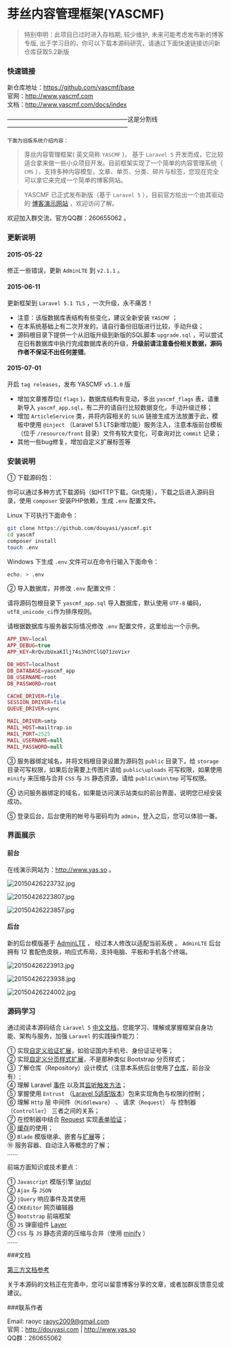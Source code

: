 # 芽丝内容管理框架(YASCMF)


>   特别申明：此项目已过时进入存档期, 较少维护, 未来可能考虑发布新的博客专版, 出于学习目的，你可以下载本源码研究，请通过下面快速链接访问新仓库获取5.2新版

### 快速链接

新仓库地址：https://github.com/yascmf/base  
官网：http://www.yascmf.com  
文档：http://www.yascmf.com/docs/index  




————————————————————这是分割线————————————————————



```
下面为旧版系统介绍内容：
```

> 芽丝内容管理框架( 英文简称 `YASCMF` )， 基于 `Laravel 5` 开发而成，它比较适合拿来做一些小众项目开发。目前框架实现了一个简单的内容管理系统（ `CMS` ），支持多种内容模型，文章、单页、分类、碎片与标签，您现在完全可以拿它来完成一个简单的博客网站。

> YASCMF 已正式发布新版（基于 `Laravel 5` ），目前官方给出一个由其驱动的 [博客演示网站](http://www.yas.so) ，欢迎访问了解。

欢迎加入群交流，官方QQ群：260655062 。

### 更新说明

#### 2015-05-22

修正一些错误，更新 `AdminLTE` 到 `v2.1.1` 。

#### 2015-06-11

更新框架到 `Laravel 5.1 TLS` ，一次升级，永不痛苦！

* 注意：该版数据库表结构有些变化，建议全新安装 `YASCMF` ；  
* 在本系统基础上有二次开发的，请自行备份旧版进行比较，手动升级；
* 源码根目录下提供一个从旧版升级到新版的SQL脚本 `upgrade.sql` ，可以尝试在旧有数据库中执行完成数据库表的升级，**升级前请注意备份相关数据，源码作者不保证不出任何差错**。

#### 2015-07-01

开启 `tag releases`，发布 YASCMF `v5.1.0` 版

* 增加文章推荐位( `flags` )，数据库结构有变动，多出 `yascmf_flags` 表，请重新导入 `yascmf_app.sql`，有二开的请自行比较数据变化，手动升级迁移；
* 增加 `ArticleService` 类，并将内容相关的 `SLUG` 链接生成方法放置于此，模板中使用 `@inject` （Laravel 5.1 LTS新增功能）服务注入，注意本版前台模板（位于 `/resource/front` 目录）文件有较大变化，可查询对比 `commit` 记录；
* 其他一些bug修复，增加自定义扩展标签等

### 安装说明

① 下载源码包：

你可以通过多种方式下载源码（如HTTP下载，Git克隆），下载之后进入源码目录，使用 `composer` 安装PHP依赖，生成 `.env` 配置文件。

Linux 下可执行下面命令：

```bash
git clone https://github.com/douyasi/yascmf.git
cd yascmf
composer install
touch .env
```
Windows 下生成 `.env` 文件可以在命令行输入下面命令：

```bash
echo. > .env
```

② 导入数据库，并修改 `.env` 配置文件：

请将源码包根目录下 `yascmf_app.sql` 导入数据库，默认使用 `UTF-8` 编码，`utf8_unicode_ci`作为排序规则。

请根据数据库与服务器实际情况修改 `.env` 配置文件，这里给出一个示例。

```php
APP_ENV=local
APP_DEBUG=true
APP_KEY=RrQvzbUxaKIlj74s3hOYClGQ71zoVixr

DB_HOST=localhost
DB_DATABASE=yascmf_app
DB_USERNAME=root
DB_PASSWORD=root

CACHE_DRIVER=file
SESSION_DRIVER=file
QUEUE_DRIVER=sync

MAIL_DRIVER=smtp
MAIL_HOST=mailtrap.io
MAIL_PORT=2525
MAIL_USERNAME=null
MAIL_PASSWORD=null
```

③ 服务器绑定域名，并将文档根目录设置为源码包 `public` 目录下，给 `storage` 目录可写权限，如果后台需要上传图片请给 `public\uploads` 可写权限，如果使用 `minify` 来压缩与合并 `CSS` 与 `JS` 静态资源，请给 `public\min\tmp` 可写权限。

④ 访问服务器绑定的域名，如果能访问演示站类似的前台界面，说明您已经安装成功。

⑤ 登录后台，后台使用的帐号与密码均为 `admin`，登入之后，您可以体验一番。

### 界面展示

#### 前台

在线演示网站为：http://www.yas.so 。

![20150426223732.jpg][1]

![20150426223807.jpg][2]

![20150426223857.jpg][3]


#### 后台

新的后台模版基于 [AdminLTE][4] ， 经过本人修改以适配当前系统 。
`AdminLTE` 后台拥有 12 套配色皮肤，响应式布局，支持电脑、平板和手机各个终端。

![20150426223913.jpg][5]

![20150426223938.jpg][6]

![20150426224002.jpg][7]


### 源码学习


通过阅读本源码结合 `Laravel 5`  [中文文档](http://laravel-china.org/docs/5.0)，您能学习、理解或掌握框架自身功能、架构与服务，加强  `Laravel`  的实践操作能力：

① 实现[自定义验证扩展](https://github.com/douyasi/yascmf/blob/master/app/Extensions/DouyasiValidator.php)，如验证国内手机号、身份证证号等；  
② 实现[自定义分页样式扩展](https://github.com/douyasi/yascmf/blob/master/app/Extensions/DouyasiPresenter.php)，不是那种类似 Bootstrap 分页样式；  
③ 了解仓库（Repository）设计模式（注意本系统后台使用了[仓库](https://github.com/douyasi/yascmf/tree/master/app/Repositories)，前台没有）;  
④ 理解 Laravel [事件](https://github.com/douyasi/yascmf/blob/master/app/Handlers/Events/UserEventHandler.php) 以及其[监听触发方法](https://github.com/douyasi/yascmf/blob/master/app/Http/Controllers/AuthorityController.php#L42)；  
⑤ 掌握使用 `Entrust` （[Laravel 5适配版本](https://github.com/Zizaco/entrust/tree/laravel-5)）包来实现角色与权限的控制；  
⑥ 理解 `Http` 层 中间件（`Middleware`） 、 请求（`Request`） 与 控制器（`Controller`） 三者之间的关系；  
⑦ 在控制器中结合 [Request](https://github.com/douyasi/yascmf/blob/master/app/Http/Requests/ArticleRequest.php)  实现[表单验证](https://github.com/douyasi/yascmf/blob/master/app/Http/Controllers/Admin/AdminArticleController.php#L94)；  
⑧ [缓存](https://github.com/douyasi/yascmf/blob/master/app/Cache/DataCache.php#L80)的使用；  
⑨ `Blade` 模版继承、嵌套与[扩展](https://github.com/douyasi/yascmf/blob/master/app/Extensions/DouyasiBlade.php)等；  
⑩ 服务容器、自动注入等概念的了解；  
......

前端方面知识或技术要点：

① `Javascript` 模版引擎   [laytpl](http://sentsin.com/layui/laytpl/)  
② `Ajax` 与 `JSON`  
③  `jQuery` 响应事件及其使用  
④ `CKEditor` 网页编辑器  
⑤ `Bootstrap` 前端框架  
⑥ `JS` 弹窗组件 [Layer](http://sentsin.com/jquery/layer/)  
⑦ `CSS` 与 `JS` 静态资源的压缩与合并（使用 [minify](https://github.com/douyasi/yascmf/blob/master/app/functions.php#L76) ）  
......


###文档

[第三方文档参考](https://github.com/douyasi/yascmf/wiki/%E8%8A%BD%E4%B8%9D%E5%86%85%E5%AE%B9%E7%AE%A1%E7%90%86%E6%A1%86%E6%9E%B6%E9%83%A8%E5%88%86%E6%8A%80%E6%9C%AF%E6%96%87%E6%A1%A3%E5%8F%82%E8%80%83)

关于本源码的文档正在完善中，您可以留意博客分享的文章，或者加群反馈意见或建议。

###联系作者

Email: raoyc <raoyc2009@gmail.com>  
官网：http://douyasi.com | http://www.yas.so  
QQ群：260655062


  [1]: http://douyasi.com/usr/uploads/2015/04/3530676302.jpg
  [2]: http://douyasi.com/usr/uploads/2015/04/2716073848.jpg
  [3]: http://douyasi.com/usr/uploads/2015/04/913925879.jpg
  [4]: https://github.com/almasaeed2010/AdminLTE
  [5]: http://douyasi.com/usr/uploads/2015/04/2937226833.jpg
  [6]: http://douyasi.com/usr/uploads/2015/04/1471181251.jpg 
  [7]: http://douyasi.com/usr/uploads/2015/04/2433451104.jpg
